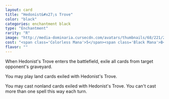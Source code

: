 ```yaml
---
layout: card
title: "Hedonist&#x27;s Trove"
color: "black"
categories: enchantment black
type: "Enchantment"
rarity: "R"
image: "http://media-dominaria.cursecdn.com/avatars/thumbnails/68/221/200/283/635616660215103802.png"
cost: "<span class='Colorless Mana'>5</span><span class='Black Mana'>B</span><span class='Black Mana'>B</span>"
flavor: ""
---
```


When Hedonist's Trove enters the battlefield, exile all cards from target opponent's graveyard.

You may play land cards exiled with Hedonist's Trove.

You may cast nonland cards exiled with Hedonist's Trove. You can't cast more than one spell this way each turn.
